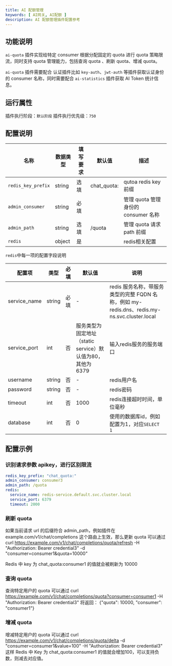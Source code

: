 ```yaml
---
title: AI 配额管理
keywords: [ AI网关, AI配额 ]
description: AI 配额管理插件配置参考
---
```


## 功能说明

`ai-quota` 插件实现给特定 consumer 根据分配固定的 quota 进行 quota 策略限流，同时支持 quota 管理能力，包括查询 quota 、刷新 quota、增减 quota。

`ai-quota` 插件需要配合 认证插件比如 `key-auth`、`jwt-auth` 等插件获取认证身份的 consumer 名称，同时需要配合 `ai-statistics` 插件获取 AI Token 统计信息。

## 运行属性

插件执行阶段：`默认阶段`
插件执行优先级：`750`

## 配置说明

| 名称                 | 数据类型            | 填写要求                                 | 默认值 | 描述                                         |
|--------------------|-----------------|--------------------------------------| ---- |--------------------------------------------|
| `redis_key_prefix` | string          |  选填                                     |   chat_quota:   | qutoa redis key 前缀                         |
| `admin_consumer`   | string          | 必填                                   |      | 管理 quota 管理身份的 consumer 名称                 |
| `admin_path`       | string          | 选填                                   |   /quota   | 管理 quota 请求 path 前缀                        |
| `redis`            | object          | 是                                    |      | redis相关配置                                  |

`redis`中每一项的配置字段说明

| 配置项       | 类型   | 必填 | 默认值                                                     | 说明                                                                                         |
| ------------ | ------ | ---- | ---------------------------------------------------------- | ---------------------------                                                                  |
| service_name | string | 必填 | -                                                          | redis 服务名称，带服务类型的完整 FQDN 名称，例如 my-redis.dns、redis.my-ns.svc.cluster.local |
| service_port | int    | 否   | 服务类型为固定地址（static service）默认值为80，其他为6379 | 输入redis服务的服务端口                                                                      |
| username     | string | 否   | -                                                          | redis用户名                                                                                  |
| password     | string | 否   | -                                                          | redis密码                                                                                    |
| timeout      | int    | 否   | 1000                                                       | redis连接超时时间，单位毫秒                                                                  |
| database     | int    | 否   | 0                                                          | 使用的数据库id，例如配置为1，对应`SELECT 1`                                                  |


## 配置示例

### 识别请求参数 apikey，进行区别限流
```yaml
redis_key_prefix: "chat_quota:"
admin_consumer: consumer3
admin_path: /quota
redis:
  service_name: redis-service.default.svc.cluster.local
  service_port: 6379
  timeout: 2000
```


###  刷新 quota

如果当前请求 url 的后缀符合 admin_path，例如插件在 example.com/v1/chat/completions 这个路由上生效，那么更新 quota 可以通过
curl https://example.com/v1/chat/completions/quota/refresh -H "Authorization: Bearer credential3" -d "consumer=consumer1&quota=10000" 

Redis 中 key 为 chat_quota:consumer1 的值就会被刷新为 10000

### 查询 quota

查询特定用户的 quota 可以通过 curl https://example.com/v1/chat/completions/quota?consumer=consumer1 -H "Authorization: Bearer credential3"
将返回： {"quota": 10000, "consumer": "consumer1"}

### 增减 quota 

增减特定用户的 quota 可以通过 curl https://example.com/v1/chat/completions/quota/delta -d "consumer=consumer1&value=100" -H "Authorization: Bearer credential3"
这样 Redis 中 Key 为 chat_quota:consumer1 的值就会增加100，可以支持负数，则减去对应值。

